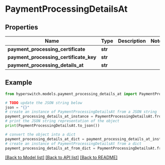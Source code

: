 # PaymentProcessingDetailsAt


## Properties

Name | Type | Description | Notes
------------ | ------------- | ------------- | -------------
**payment_processing_certificate** | **str** |  | 
**payment_processing_certificate_key** | **str** |  | 
**payment_processing_details_at** | **str** |  | 

## Example

```python
from hyperswitch.models.payment_processing_details_at import PaymentProcessingDetailsAt

# TODO update the JSON string below
json = "{}"
# create an instance of PaymentProcessingDetailsAt from a JSON string
payment_processing_details_at_instance = PaymentProcessingDetailsAt.from_json(json)
# print the JSON string representation of the object
print(PaymentProcessingDetailsAt.to_json())

# convert the object into a dict
payment_processing_details_at_dict = payment_processing_details_at_instance.to_dict()
# create an instance of PaymentProcessingDetailsAt from a dict
payment_processing_details_at_from_dict = PaymentProcessingDetailsAt.from_dict(payment_processing_details_at_dict)
```
[[Back to Model list]](../README.md#documentation-for-models) [[Back to API list]](../README.md#documentation-for-api-endpoints) [[Back to README]](../README.md)


